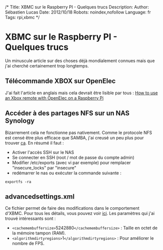 /*
Title: XBMC sur le Raspberry PI - Quelques trucs
Description: 
Author: Sébastien Lucas
Date: 2012/10/18
Robots: noindex,nofollow
Language: fr
Tags: rpi,xbmc
*/
# XBMC sur le Raspberry PI - Quelques trucs

Un minuscule article sur des choses déjà mondialement connues mais que j'ai cherché certainement trop longtemps.

## Télécommande XBOX sur OpenElec

J'ai fait l'article en anglais mais cela devrait être lisible par tous :
[How to use an Xbox remote with OpenElec on a Raspberry Pi](/en/tips/raspberry-pi-openelec-xbox-dongle)

## Accéder à des partages NFS sur un NAS Synology

Bizarrement cela ne fonctionne pas nativement. Comme le protocole NFS est censé être plus efficace que SAMBA, j'ai creusé un peu plus pour trouver [ça](http://wiki.xbmc.org/index.php?title=NFS#Synology). En résumé il faut :
* Activer l'accès SSH sur le NAS
* Se connecter en SSH (root / mot de passe du compte admin)
* Modifier /etc/exports (avec vi par exemple) pour remplacer "insecure_locks" par "insecure"
* redémarrer le nas ou exécuter la commande suivante : 

```
exportfs -ra
```

## advancedsettings.xml

Ce fichier permet de faire des modifications dans le comportement d'XBMC. Pour tous les détails, vous pouvez voir [ici](http://wiki.xbmc.org/index.php?title=Userdata/advancedsettings.xml). Les paramètres qui j'ai trouvé intéressants sont :
* `<cachemembuffersize>`5242880`</cachemembuffersize>` : Taille en octet de la mémoire tampon (RAM).
* `<algorithmdirtyregions>`1`</algorithmdirtyregions>` : Pour améliorer le nombre de FPS.



